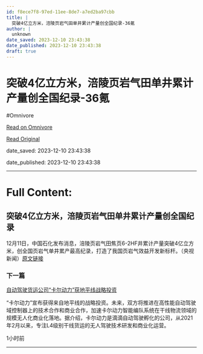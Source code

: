 ```yaml
---
id: f8ece7f8-97ed-11ee-8de7-a7ed2ba97cbb
title: |
  突破4亿立方米，涪陵页岩气田单井累计产量创全国纪录-36氪
author: |
  unknown
date_saved: 2023-12-10 23:43:38
date_published: 2023-12-10 23:43:38
draft: true
---
```


# 突破4亿立方米，涪陵页岩气田单井累计产量创全国纪录-36氪
#Omnivore

[Read on Omnivore](https://omnivore.app/me/4-36-18c578ca196)

[Read Original](https://36kr.com/newsflashes/2555862423230855?f=rss)

date_saved: 2023-12-10 23:43:38

date_published: 2023-12-10 23:43:38

--- 

# Full Content: 

## 突破4亿立方米，涪陵页岩气田单井累计产量创全国纪录

12月11日，中国石化发布消息，涪陵页岩气田焦页6-2HF井累计产量突破4亿立方米，创全国页岩气单井累产最高纪录，打造了我国页岩气效益开发新标杆。（央视新闻）[原文链接](https://content-static.cctvnews.cctv.com/snow-book/index.html?item%5Fid=12192469762758308641&toc%5Fstyle)

### 下一篇

[自动驾驶货运公司“卡尔动力”获地平线战略投资](https://36kr.com/newsflashes/2555860553243010)

“卡尔动力”宣布获得来自地平线的战略投资。未来，双方将推进在高性能自动驾驶域控制器上的技术合作和商业合作，加速卡尔动力智能编队系统在干线物流领域的规模无人化商业化落地。据介绍，卡尔动力是滴滴自动驾驶孵化的公司，从2021年2月以来，专注L4级别干线货运的无人驾驶技术研发和商业化运营。

1小时前

---

